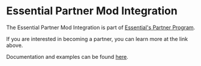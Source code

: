 # Essential Partner Mod Integration

The Essential Partner Mod Integration is part of [Essential's Partner Program](https://essential.gg/wiki/partner-program).

If you are interested in becoming a partner, you can learn more at the link above.

Documentation and examples can be found [here](https://github.com/EssentialGG/PartnerModIntegrationDocs).
